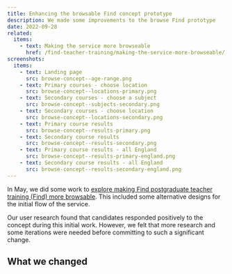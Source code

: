 ```yaml
---
title: Enhancing the browsable Find concept prototype
description: We made some improvements to the browse Find prototype
date: 2022-09-28
related:
  items:
    - text: Making the service more browseable
      href: /find-teacher-training/making-the-service-more-browseable/
screenshots:
  items:
    - text: Landing page
      src: browse-concept--age-range.png
    - text: Primary courses - choose location
      src: browse-concept--locations-primary.png
    - text: Secondary courses - choose a subject
      src: browse-concept--subjects-secondary.png
    - text: Secondary courses - choose location
      src: browse-concept--locations-secondary.png
    - text: Primary course results
      src: browse-concept--results-primary.png
    - text: Secondary course results
      src: browse-concept--results-secondary.png
    - text: Primary course results - all England
      src: browse-concept--results-primary-england.png
    - text: Secondary course results - all England
      src: browse-concept--results-secondary-england.png
---
```


In May, we did some work to [explore making Find postgraduate teacher training (Find) more browsable](/find-teacher-training/making-the-service-more-browseable/). This included some alternative designs for the initial flow of the service.

Our user research found that candidates responded positively to the concept during this initial work. However, we felt that more research and some iterations were needed before committing to such a significant change.


## What we changed
